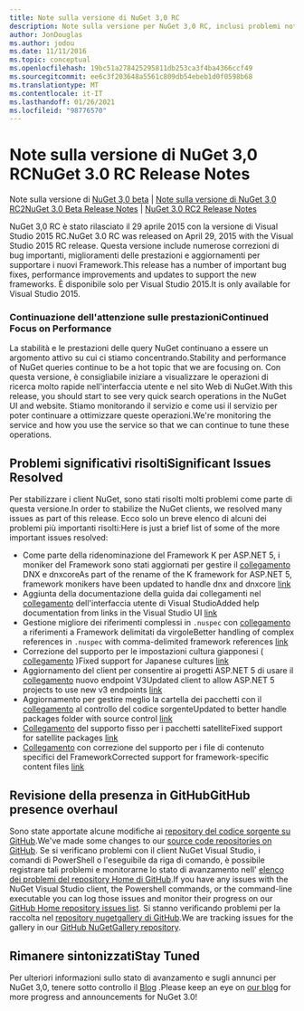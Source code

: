 ```yaml
---
title: Note sulla versione di NuGet 3,0 RC
description: Note sulla versione per NuGet 3,0 RC, inclusi problemi noti, correzioni di bug, funzionalità aggiunte e DCR.
author: JonDouglas
ms.author: jodou
ms.date: 11/11/2016
ms.topic: conceptual
ms.openlocfilehash: 19bc51a278425295811db253ca3f4ba4366ccf49
ms.sourcegitcommit: ee6c3f203648a5561c809db54ebeb1d0f0598b68
ms.translationtype: MT
ms.contentlocale: it-IT
ms.lasthandoff: 01/26/2021
ms.locfileid: "98776570"
---
```

# <a name="nuget-30-rc-release-notes"></a><span data-ttu-id="09357-103">Note sulla versione di NuGet 3,0 RC</span><span class="sxs-lookup"><span data-stu-id="09357-103">NuGet 3.0 RC Release Notes</span></span>

<span data-ttu-id="09357-104">Note sulla versione di [NuGet 3,0 beta](../release-notes/nuget-3.0-beta.md)  |  [Note sulla versione di NuGet 3,0 RC2](../release-notes/nuget-3.0-RC2.md)</span><span class="sxs-lookup"><span data-stu-id="09357-104">[NuGet 3.0 Beta Release Notes](../release-notes/nuget-3.0-beta.md) | [NuGet 3.0 RC2 Release Notes](../release-notes/nuget-3.0-RC2.md)</span></span>

<span data-ttu-id="09357-105">NuGet 3,0 RC è stato rilasciato il 29 aprile 2015 con la versione di Visual Studio 2015 RC.</span><span class="sxs-lookup"><span data-stu-id="09357-105">NuGet 3.0 RC was released on April 29, 2015 with the Visual Studio 2015 RC release.</span></span> <span data-ttu-id="09357-106">Questa versione include numerose correzioni di bug importanti, miglioramenti delle prestazioni e aggiornamenti per supportare i nuovi Framework.</span><span class="sxs-lookup"><span data-stu-id="09357-106">This release has a number of important bug fixes, performance improvements and updates to support the new frameworks.</span></span>  <span data-ttu-id="09357-107">È disponibile solo per Visual Studio 2015.</span><span class="sxs-lookup"><span data-stu-id="09357-107">It is only available for Visual Studio 2015.</span></span>

### <a name="continued-focus-on-performance"></a><span data-ttu-id="09357-108">Continuazione dell'attenzione sulle prestazioni</span><span class="sxs-lookup"><span data-stu-id="09357-108">Continued Focus on Performance</span></span>

<span data-ttu-id="09357-109">La stabilità e le prestazioni delle query NuGet continuano a essere un argomento attivo su cui ci stiamo concentrando.</span><span class="sxs-lookup"><span data-stu-id="09357-109">Stability and performance of NuGet queries continue to be a hot topic that we are focusing on.</span></span>  <span data-ttu-id="09357-110">Con questa versione, è consigliabile iniziare a visualizzare le operazioni di ricerca molto rapide nell'interfaccia utente e nel sito Web di NuGet.</span><span class="sxs-lookup"><span data-stu-id="09357-110">With this release, you should start to see very quick search operations in the NuGet UI and website.</span></span>  <span data-ttu-id="09357-111">Stiamo monitorando il servizio e come usi il servizio per poter continuare a ottimizzare queste operazioni.</span><span class="sxs-lookup"><span data-stu-id="09357-111">We're monitoring the service and how you use the service so that we can continue to tune these operations.</span></span>

## <a name="significant-issues-resolved"></a><span data-ttu-id="09357-112">Problemi significativi risolti</span><span class="sxs-lookup"><span data-stu-id="09357-112">Significant Issues Resolved</span></span>

<span data-ttu-id="09357-113">Per stabilizzare i client NuGet, sono stati risolti molti problemi come parte di questa versione.</span><span class="sxs-lookup"><span data-stu-id="09357-113">In order to stabilize the NuGet clients, we resolved many issues as part of this release.</span></span>  <span data-ttu-id="09357-114">Ecco solo un breve elenco di alcuni dei problemi più importanti risolti:</span><span class="sxs-lookup"><span data-stu-id="09357-114">Here is just a brief list of some of the more important issues resolved:</span></span>

* <span data-ttu-id="09357-115">Come parte della ridenominazione del Framework K per ASP.NET 5, i moniker del Framework sono stati aggiornati per gestire il [collegamento](https://github.com/NuGet/Home/issues/215) DNX e dnxcore</span><span class="sxs-lookup"><span data-stu-id="09357-115">As part of the rename of the K framework for ASP.NET 5, framework monikers have been updated to handle dnx and dnxcore [link](https://github.com/NuGet/Home/issues/215)</span></span>
* <span data-ttu-id="09357-116">Aggiunta della documentazione della guida dai collegamenti nel [collegamento](https://github.com/NuGet/Home/issues/232) dell'interfaccia utente di Visual Studio</span><span class="sxs-lookup"><span data-stu-id="09357-116">Added help documentation from links in the Visual Studio UI [link](https://github.com/NuGet/Home/issues/232)</span></span>
* <span data-ttu-id="09357-117">Gestione migliore dei riferimenti complessi in `.nuspec` con [collegamento](https://github.com/NuGet/Home/issues/276) a riferimenti a Framework delimitati da virgole</span><span class="sxs-lookup"><span data-stu-id="09357-117">Better handling of complex references in `.nuspec` with comma-delimited framework references [link](https://github.com/NuGet/Home/issues/276)</span></span>
* <span data-ttu-id="09357-118">Correzione del supporto per le impostazioni cultura giapponesi ( [collegamento](https://github.com/NuGet/Home/issues/253) )</span><span class="sxs-lookup"><span data-stu-id="09357-118">Fixed support for Japanese cultures [link](https://github.com/NuGet/Home/issues/253)</span></span>
* <span data-ttu-id="09357-119">Aggiornamento del client per consentire ai progetti ASP.NET 5 di usare il [collegamento](https://github.com/NuGet/Home/issues/219) nuovo endpoint V3</span><span class="sxs-lookup"><span data-stu-id="09357-119">Updated client to allow ASP.NET 5 projects to use new v3 endpoints [link](https://github.com/NuGet/Home/issues/219)</span></span>
* <span data-ttu-id="09357-120">Aggiornamento per gestire meglio la cartella dei pacchetti con il [collegamento](https://github.com/NuGet/Home/issues/56) al controllo del codice sorgente</span><span class="sxs-lookup"><span data-stu-id="09357-120">Updated to better handle packages folder with source control [link](https://github.com/NuGet/Home/issues/56)</span></span>
* <span data-ttu-id="09357-121">[Collegamento](https://github.com/NuGet/Home/issues/17) del supporto fisso per i pacchetti satellite</span><span class="sxs-lookup"><span data-stu-id="09357-121">Fixed support for satellite packages [link](https://github.com/NuGet/Home/issues/17)</span></span>
* <span data-ttu-id="09357-122">[Collegamento](https://github.com/NuGet/Home/issues/18) con correzione del supporto per i file di contenuto specifici del Framework</span><span class="sxs-lookup"><span data-stu-id="09357-122">Corrected support for framework-specific content files [link](https://github.com/NuGet/Home/issues/18)</span></span>

## <a name="github-presence-overhaul"></a><span data-ttu-id="09357-123">Revisione della presenza in GitHub</span><span class="sxs-lookup"><span data-stu-id="09357-123">GitHub presence overhaul</span></span>

<span data-ttu-id="09357-124">Sono state apportate alcune modifiche ai [repository del codice sorgente su GitHub](http://github.com/nuget/home).</span><span class="sxs-lookup"><span data-stu-id="09357-124">We've made some changes to our [source code repositories on GitHub](http://github.com/nuget/home).</span></span>  <span data-ttu-id="09357-125">Se si verificano problemi con il client NuGet Visual Studio, i comandi di PowerShell o l'eseguibile da riga di comando, è possibile registrare tali problemi e monitorarne lo stato di avanzamento nell' [elenco dei problemi del repository Home di GitHub](http://github.com/nuget/home/issues).</span><span class="sxs-lookup"><span data-stu-id="09357-125">If you have any issues with the NuGet Visual Studio client, the Powershell commands, or the command-line executable you can log those issues and monitor their progress on our [GitHub Home repository issues list](http://github.com/nuget/home/issues).</span></span>  <span data-ttu-id="09357-126">Si stanno verificando problemi per la raccolta nel [repository nugetgallery di GitHub](http://github.com/nuget/NuGetGallery/issues).</span><span class="sxs-lookup"><span data-stu-id="09357-126">We are tracking issues for the gallery in our [GitHub NuGetGallery repository](http://github.com/nuget/NuGetGallery/issues).</span></span>


## <a name="stay-tuned"></a><span data-ttu-id="09357-127">Rimanere sintonizzati</span><span class="sxs-lookup"><span data-stu-id="09357-127">Stay Tuned</span></span>

<span data-ttu-id="09357-128">Per ulteriori informazioni sullo stato di avanzamento e sugli annunci per NuGet 3,0, tenere sotto controllo il [Blog](http://blog.nuget.org) .</span><span class="sxs-lookup"><span data-stu-id="09357-128">Please keep an eye on [our blog](http://blog.nuget.org) for more progress and announcements for NuGet 3.0!</span></span>